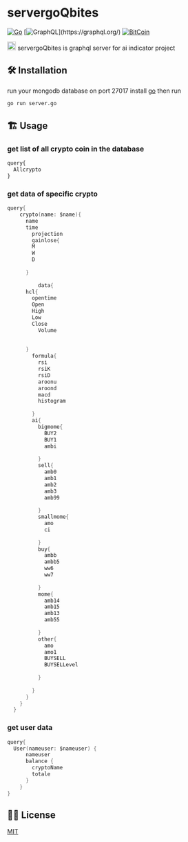 #  servergoQbites
[![Go](https://img.shields.io/badge/--00ADD8?logo=go&logoColor=ffffff)](https://golang.org/)
[![GraphQL](https://img.shields.io/badge/--E10098?logo=GraphQL&logoColor=FFFFFF.)](https://graphql.org/)
[![BitCoin](https://badgen.net/badge/icon/bitcoin?icon=bitcoin&label)](https://bitcoin.org)


	

<img src = "https://github.githubassets.com/images/mona-loading-dark.gif" height=20/> servergoQbites is graphql server for ai indicator project

## :hammer_and_wrench: Installation 
run your mongodb database on port 27017
install [go](https://go.dev/doc/install) then run 

```bash
go run server.go
```

## :building_construction: Usage
### get list of all crypto coin in the database
```javascript
query{
  Allcrypto
}
```
### get data of specific crypto 
```go
query{
    crypto(name: $name){
      name
      time
    	projection
    	gainlose{
        M
        W
        D
        
      }
    	
          data{
      hcl{
        opentime
        Open
        High
        Low
        Close
          Volume
        
        
      }
        formula{
          rsi
          rsiK
          rsiD
          aroonu
          aroond
          macd
          histogram
         
        }
        ai{
          bigmome{
            BUY2
            BUY1
            ambi
            
          }
          sell{
            amb0
            amb1
            amb2
            amb3
            amb99
            
          }
          smallmome{
            amo
            ci
            
          }
          buy{
            ambb
            ambb5
            ww6
            ww7
            
          }
          mome{
            amb14
            amb15
            amb13
            amb55
            
          }
          other{
            amo
            amo1
            BUYSELL
            BUYSELLevel
            
          }
          
        }
      }
    }
  }
```
### get user data
```go
query{
  User(nameuser: $nameuser) {
      nameuser
      balance {
        cryptoName
        totale
      }
    }
}

```



## :pirate_flag: License
[MIT](https://choosealicense.com/licenses/mit/)
